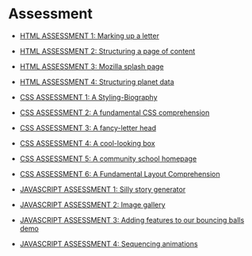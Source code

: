 # Assessment
- [HTML ASSESSMENT 1: Marking up a letter](https://stephnora-markup-letter.netlify.app/)
- [HTML ASSESSMENT 2: Structuring a page of content](https://stephnora-birdwatching.netlify.app/)
- [HTML ASSESSMENT 3: Mozilla splash page](https://stephnora-mozilla-webpage.netlify.app/)
- [HTML ASSESSMENT 4: Structuring planet data](https://stephnora-planet-data.netlify.app/)


- [CSS ASSESSMENT 1: A Styling-Biography](https://stephnora-styling-biography.netlify.app/)
- [CSS ASSESSMENT 2: A fundamental CSS comprehension](https://stephnora-css-comprehension.netlify.app/)
- [CSS ASSESSMENT 3: A fancy-letter head](stephnora-fancy-letter.netlify.app/)
- [CSS ASSESSMENT 4: A cool-looking box](https://stephhnora24-box.netlify.app/)
- [CSS ASSESSMENT 5: A community school homepage](https://stephnora-school-homepage.netlify.app/)
- [CSS ASSESSMENT 6: A Fundamental Layout Comprehension](https://stephnora-fundamental-layout.netlify.app/)


- [JAVASCRIPT ASSESSMENT 1: Silly story generator]()
- [JAVASCRIPT ASSESSMENT 2: Image gallery]()
- [JAVASCRIPT ASSESSMENT 3: Adding features to our bouncing balls demo]()
- [JAVASCRIPT ASSESSMENT 4: Sequencing animations]()
